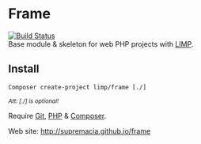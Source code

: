 # Frame
[![Build Status](https://travis-ci.org/supremacia/frame.svg?branch=master)](https://travis-ci.org/supremacia/frame)   
Base module & skeleton for web PHP projects with [LIMP](https://github.com/supremacia/limp).

## Install

```shell
Composer create-project limp/frame [./]
```
<small><i>Att: [./] is optional!</i></small>


Require [Git](http://git-scm.com/book/en/Getting-Started-Installing-Git), [PHP](http://www.php.net/) & [Composer](https://getcomposer.org/download/).


Web site: http://supremacia.github.io/frame

